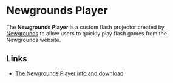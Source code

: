 # Newgrounds Player

The **Newgrounds Player** is a custom flash projector created by [Newgrounds](https://www.newgrounds.com/) to allow users to quickly play flash games from the Newgrounds website.

## Links

- [The Newgrounds Player info and download](https://www.newgrounds.com/flash/player)